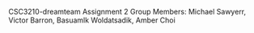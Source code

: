 CSC3210-dreamteam Assignment 2
Group Members: Michael Sawyerr, Victor Barron,  Basuamlk  Woldatsadik, Amber Choi
